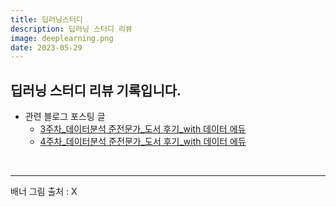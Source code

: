 ```yaml
---
title: 딥러닝스터디
description: 딥러닝 스터디 리뷰
image: deeplearning.png
date: 2023-05-29
---
```


## 딥러닝 스터디 리뷰  기록입니다.
- 관련 블로그 포스팅 글
    - [3주차_데이터분석 준전문가_도서 후기_with 데이터 에듀](https://whatareyoudoingz.github.io/blog/fifteenth)
    - [4주차_데이터분석 준전문가_도서 후기_with 데이터 에듀](https://whatareyoudoingz.github.io/blog/sixteenth)

<br/>

-------
배너 그림 출처 : X


